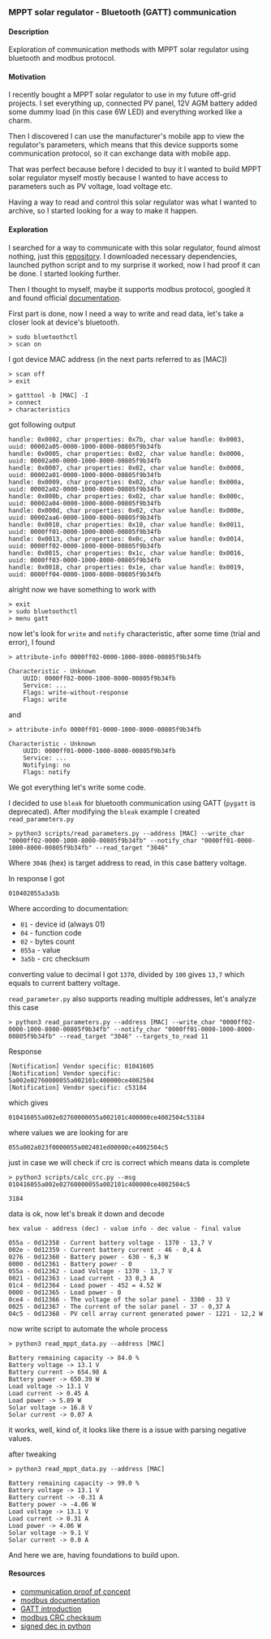 ### MPPT solar regulator - Bluetooth (GATT) communication 

#### Description
Exploration of communication methods with MPPT solar regulator using bluetooth and modbus protocol.

#### Motivation
I recently bought a MPPT solar regulator to use in my future off-grid projects. 
I set everything up, connected PV panel, 12V AGM battery
added some dummy load (in this case 6W LED) and everything worked like a charm.

Then I discovered I can use the manufacturer's mobile app to view the regulator's parameters,
which means that this device supports some communication protocol, so it can exchange data with mobile app.

That was perfect because before I decided to buy it I wanted to build MPPT solar regulator myself mostly because I
wanted to have access to parameters such as PV voltage, load voltage etc. 

Having a way to read and control this solar regulator was what I wanted to archive, so I started looking for a way to make
it happen.

#### Exploration

I searched for a way to communicate with this solar regulator, found almost nothing, just this [repository](https://github.com/majki09/lumiax_solar_bt).
I downloaded necessary dependencies, launched python script and to my surprise it worked, now I had proof it can be done.
I started looking further.

Then I thought to myself, maybe it supports modbus protocol, googled it and found official
[documentation](https://www.lumiax.com/kindeditor/attached/file/User%20Manuals/Accessories/Lumiax%20Modbus%20Communication%20Protocol%20%20V4.3.pdf).

First part is done, now I need a way to write and read data, let's take a closer look at device's bluetooth.

```
> sudo bluetoothctl
> scan on
```

I got device MAC address (in the next parts referred to as [MAC])

```
> scan off
> exit
```

```
> gatttool -b [MAC] -I
> connect
> characteristics
```

got following output

```
handle: 0x0002, char properties: 0x7b, char value handle: 0x0003, uuid: 00002a05-0000-1000-8000-00805f9b34fb
handle: 0x0005, char properties: 0x02, char value handle: 0x0006, uuid: 00002a00-0000-1000-8000-00805f9b34fb
handle: 0x0007, char properties: 0x02, char value handle: 0x0008, uuid: 00002a01-0000-1000-8000-00805f9b34fb
handle: 0x0009, char properties: 0x02, char value handle: 0x000a, uuid: 00002a02-0000-1000-8000-00805f9b34fb
handle: 0x000b, char properties: 0x02, char value handle: 0x000c, uuid: 00002a04-0000-1000-8000-00805f9b34fb
handle: 0x000d, char properties: 0x02, char value handle: 0x000e, uuid: 00002aa6-0000-1000-8000-00805f9b34fb
handle: 0x0010, char properties: 0x10, char value handle: 0x0011, uuid: 0000ff01-0000-1000-8000-00805f9b34fb
handle: 0x0013, char properties: 0x0c, char value handle: 0x0014, uuid: 0000ff02-0000-1000-8000-00805f9b34fb
handle: 0x0015, char properties: 0x1c, char value handle: 0x0016, uuid: 0000ff03-0000-1000-8000-00805f9b34fb
handle: 0x0018, char properties: 0x1e, char value handle: 0x0019, uuid: 0000ff04-0000-1000-8000-00805f9b34fb
```

alright now we have something to work with

```
> exit
> sudo bluetoothctl
> menu gatt 
```

now let's look for `write` and `notify` characteristic, after some time (trial and error), I found

```
> attribute-info 0000ff02-0000-1000-8000-00805f9b34fb
```

```
Characteristic - Unknown
	UUID: 0000ff02-0000-1000-8000-00805f9b34fb
	Service: ...
	Flags: write-without-response
	Flags: write
```

and 

```
> attribute-info 0000ff01-0000-1000-8000-00805f9b34fb
```

```
Characteristic - Unknown
    UUID: 0000ff01-0000-1000-8000-00805f9b34fb
    Service: ...
    Notifying: no
    Flags: notify
```

We got everything let's write some code.

I decided to use `bleak` for bluetooth communication using GATT (`pygatt` is deprecated).
After modifying the `bleak` example I created `read_parameters.py`

```
> python3 scripts/read_parameters.py --address [MAC] --write_char "0000ff02-0000-1000-8000-00805f9b34fb" --notify_char "0000ff01-0000-1000-8000-00805f9b34fb" --read_target "3046"
```

Where `3046` (hex) is target address to read, in this case battery voltage.

In response I got
```
010402055a3a5b 
```

Where according to documentation:
- `01` - device id (always 01)
- `04` - function code
- `02` - bytes count
- `055a` - value
- `3a5b` - crc checksum

converting value to decimal I got `1370`, divided by `100` gives `13,7` which equals to current
battery voltage.

`read_parameter.py` also supports reading multiple addresses, let's analyze this case
```
> python3 read_parameters.py --address [MAC] --write_char "0000ff02-0000-1000-8000-00805f9b34fb" --notify_char "0000ff01-0000-1000-8000-00805f9b34fb" --read_target "3046" --targets_to_read 11
```

Response
```
[Notification] Vendor specific: 01041605
[Notification] Vendor specific: 5a002e02760000055a002101c400000ce4002504
[Notification] Vendor specific: c53184
```

which gives
```
010416055a002e02760000055a002101c400000ce4002504c53184
```

where values we are looking for are
```
055a002a023f0000055a002401ed00000ce4002504c5
```

just in case we will check if crc is correct which means data is complete
```
> python3 scripts/calc_crc.py --msg 010416055a002e02760000055a002101c400000ce4002504c5

3184
```

data is ok, now let's break it down and decode
```
hex value - address (dec) - value info - dec value - final value

055a - 0d12358 - Current battery voltage - 1370 - 13,7 V
002e - 0d12359 - Current battery current - 46 - 0,4 A
0276 - 0d12360 - Battery power - 630 - 6,3 W
0000 - 0d12361 - Battery power - 0
055a - 0d12362 - Load Voltage - 1370 - 13,7 V
0021 - 0d12363 - Load current - 33 0,3 A
01c4 - 0d12364 - Load power - 452 = 4.52 W
0000 - 0d12365 - Load power - 0
0ce4 - 0d12366 - The voltage of the solar panel - 3300 - 33 V
0025 - 0d12367 - The current of the solar panel - 37 - 0,37 A
04c5 - 0d12368 - PV cell array current generated power - 1221 - 12,2 W
```

now write script to automate the whole process
```
> python3 read_mppt_data.py --address [MAC]

Battery remaining capacity -> 84.0 %
Battery voltage -> 13.1 V
Battery current -> 654.98 A
Battery power -> 650.39 W
Load voltage -> 13.1 V
Load current -> 0.45 A
Load power -> 5.89 W
Solar voltage -> 16.8 V
Solar current -> 0.07 A
```

it works, well, kind of, it looks like there is a issue with parsing negative values.

after tweaking
```
> python3 read_mppt_data.py --address [MAC]

Battery remaining capacity -> 99.0 %
Battery voltage -> 13.1 V
Battery current -> -0.31 A
Battery power -> -4.06 W
Load voltage -> 13.1 V
Load current -> 0.31 A
Load power -> 4.06 W
Solar voltage -> 9.1 V
Solar current -> 0.0 A
```

And here we are, having foundations to build upon.

#### Resources
- [communication proof of concept](https://github.com/majki09/lumiax_solar_bt)
- [modbus documentation](https://www.lumiax.com/kindeditor/attached/file/User%20Manuals/Accessories/Lumiax%20Modbus%20Communication%20Protocol%20%20V4.3.pdf)
- [GATT introduction](https://learn.adafruit.com/introduction-to-bluetooth-low-energy/gatt)
- [modbus CRC checksum](https://stackoverflow.com/questions/69369408/calculating-crc16-in-python-for-modbus)
- [signed dec in python](https://stackoverflow.com/questions/24563786/conversion-from-hex-to-signed-dec-in-python)